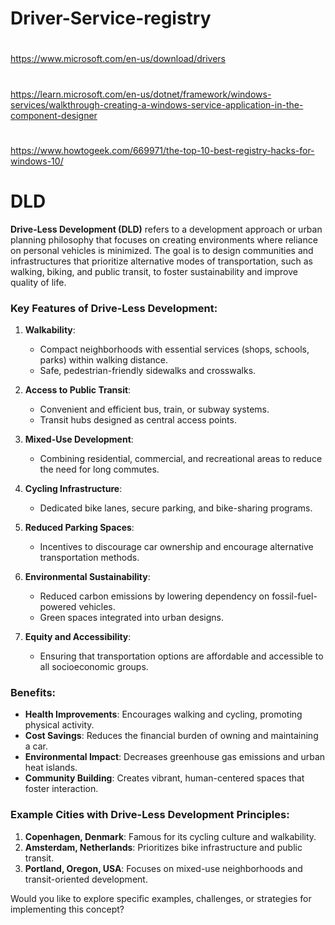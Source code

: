 # Driver-Service-registry

# 

https://www.microsoft.com/en-us/download/drivers

# 

https://learn.microsoft.com/en-us/dotnet/framework/windows-services/walkthrough-creating-a-windows-service-application-in-the-component-designer

#

https://www.howtogeek.com/669971/the-top-10-best-registry-hacks-for-windows-10/


# DLD

**Drive-Less Development (DLD)** refers to a development approach or urban planning philosophy that focuses on creating environments where reliance on personal vehicles is minimized. The goal is to design communities and infrastructures that prioritize alternative modes of transportation, such as walking, biking, and public transit, to foster sustainability and improve quality of life.

### Key Features of Drive-Less Development:

1. **Walkability**:
   - Compact neighborhoods with essential services (shops, schools, parks) within walking distance.
   - Safe, pedestrian-friendly sidewalks and crosswalks.

2. **Access to Public Transit**:
   - Convenient and efficient bus, train, or subway systems.
   - Transit hubs designed as central access points.

3. **Mixed-Use Development**:
   - Combining residential, commercial, and recreational areas to reduce the need for long commutes.

4. **Cycling Infrastructure**:
   - Dedicated bike lanes, secure parking, and bike-sharing programs.

5. **Reduced Parking Spaces**:
   - Incentives to discourage car ownership and encourage alternative transportation methods.

6. **Environmental Sustainability**:
   - Reduced carbon emissions by lowering dependency on fossil-fuel-powered vehicles.
   - Green spaces integrated into urban designs.

7. **Equity and Accessibility**:
   - Ensuring that transportation options are affordable and accessible to all socioeconomic groups.

### Benefits:
- **Health Improvements**: Encourages walking and cycling, promoting physical activity.
- **Cost Savings**: Reduces the financial burden of owning and maintaining a car.
- **Environmental Impact**: Decreases greenhouse gas emissions and urban heat islands.
- **Community Building**: Creates vibrant, human-centered spaces that foster interaction.

### Example Cities with Drive-Less Development Principles:
1. **Copenhagen, Denmark**: Famous for its cycling culture and walkability.
2. **Amsterdam, Netherlands**: Prioritizes bike infrastructure and public transit.
3. **Portland, Oregon, USA**: Focuses on mixed-use neighborhoods and transit-oriented development.

Would you like to explore specific examples, challenges, or strategies for implementing this concept?
